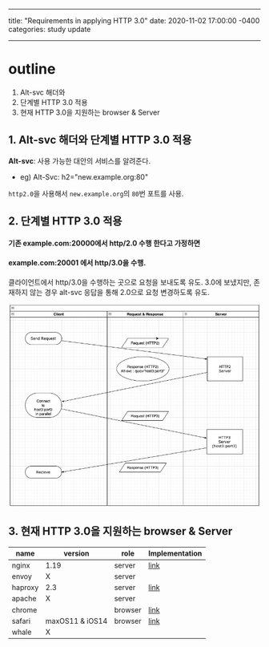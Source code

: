 ---
title: "Requirements in applying HTTP 3.0"
date: 2020-11-02 17:00:00 -0400
categories: study update
___


# outline
1. Alt-svc 해더와 
2. 단계별 HTTP 3.0 적용
3. 현재 HTTP 3.0을 지원하는 browser & Server

## 1. Alt-svc 해더와 단계별 HTTP 3.0 적용
**Alt-svc**: 사용 가능한 대안의 서비스를 알려준다.

* eg)  Alt-Svc: h2="new.example.org:80"

`http2.0`을 사용해서 `new.example.org`의 `80`번 포트를 사용.

## 2. 단계별 HTTP 3.0 적용

#### 기존 example.com:20000에서 http/2.0 수행 한다고 가정하면
#### example.com:20001 에서 http/3.0을 수행.
클라이언트에서 http/3.0을 수행하는 곳으로 요청을 보내도록 유도.
3.0에 보냈지만, 존재하지 않는 경우 alt-svc 응답을 통해 2.0으로 요청 변경하도록 유도.


![Image of handshaking](img/QUIC-AltSvc.png)


## 3. 현재 HTTP 3.0을 지원하는 browser & Server


| name | version | role | Implementation |
| ---- | ---- | ---- | --- |
| nginx | 1.19 | server| [link](https://www.nginx.com/blog/introducing-technology-preview-nginx-support-for-quic-http-3/)|
| envoy | X | server| |
| haproxy | 2.3 | server| [link](https://www.haproxy.com/blog/announcing-haproxy-2-3/)|
| apache | X | server| | 
| chrome | | browser | [link](https://blog.chromium.org/2020/10/chrome-is-deploying-http3-and-ietf-quic.html)|
| safari | maxOS11 & iOS14| browser | [link](https://www.iphoneincanada.ca/news/apple-safari-http3-ios-14/) |
| whale | X | | |
